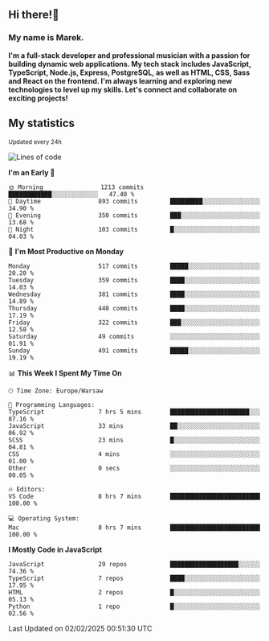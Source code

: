 ## Hi there!👋 ##
### My name is Marek. ###

**I'm a full-stack developer and professional musician with a passion for building dynamic web applications. My tech stack includes JavaScript, TypeScript, Node.js, Express, PostgreSQL, as well as HTML, CSS, Sass and React on the frontend. I'm always learning and exploring new technologies to level up my skills. Let's connect and collaborate on exciting projects!**

## My statistics ##
<sub>Updated every 24h</sub>
<!--START_SECTION:waka-->
![Lines of code](https://img.shields.io/badge/From%20Hello%20World%20I%27ve%20Written-124.4%20thousand%20lines%20of%20code-blue)

**I'm an Early 🐤** 

```text
🌞 Morning                1213 commits        ████████████░░░░░░░░░░░░░   47.40 % 
🌆 Daytime                893 commits         █████████░░░░░░░░░░░░░░░░   34.90 % 
🌃 Evening                350 commits         ███░░░░░░░░░░░░░░░░░░░░░░   13.68 % 
🌙 Night                  103 commits         █░░░░░░░░░░░░░░░░░░░░░░░░   04.03 % 
```
📅 **I'm Most Productive on Monday** 

```text
Monday                   517 commits         █████░░░░░░░░░░░░░░░░░░░░   20.20 % 
Tuesday                  359 commits         ████░░░░░░░░░░░░░░░░░░░░░   14.03 % 
Wednesday                381 commits         ████░░░░░░░░░░░░░░░░░░░░░   14.89 % 
Thursday                 440 commits         ████░░░░░░░░░░░░░░░░░░░░░   17.19 % 
Friday                   322 commits         ███░░░░░░░░░░░░░░░░░░░░░░   12.58 % 
Saturday                 49 commits          ░░░░░░░░░░░░░░░░░░░░░░░░░   01.91 % 
Sunday                   491 commits         █████░░░░░░░░░░░░░░░░░░░░   19.19 % 
```


📊 **This Week I Spent My Time On** 

```text
🕑︎ Time Zone: Europe/Warsaw

💬 Programming Languages: 
TypeScript               7 hrs 5 mins        ██████████████████████░░░   87.16 % 
JavaScript               33 mins             ██░░░░░░░░░░░░░░░░░░░░░░░   06.92 % 
SCSS                     23 mins             █░░░░░░░░░░░░░░░░░░░░░░░░   04.81 % 
CSS                      4 mins              ░░░░░░░░░░░░░░░░░░░░░░░░░   01.00 % 
Other                    0 secs              ░░░░░░░░░░░░░░░░░░░░░░░░░   00.05 % 

🔥 Editors: 
VS Code                  8 hrs 7 mins        █████████████████████████   100.00 % 

💻 Operating System: 
Mac                      8 hrs 7 mins        █████████████████████████   100.00 % 
```

**I Mostly Code in JavaScript** 

```text
JavaScript               29 repos            ███████████████████░░░░░░   74.36 % 
TypeScript               7 repos             ████░░░░░░░░░░░░░░░░░░░░░   17.95 % 
HTML                     2 repos             █░░░░░░░░░░░░░░░░░░░░░░░░   05.13 % 
Python                   1 repo              █░░░░░░░░░░░░░░░░░░░░░░░░   02.56 % 
```




 Last Updated on 02/02/2025 00:51:30 UTC
<!--END_SECTION:waka-->

<!--
**MarekSax/MarekSax** is a ✨ _special_ ✨ repository because its `README.md` (this file) appears on your GitHub profile.

Here are some ideas to get you started:

- 🔭 I’m currently working on ...
- 🌱 I’m currently learning ...
- 👯 I’m looking to collaborate on ...
- 🤔 I’m looking for help with ...
- 💬 Ask me about ...
- 📫 How to reach me: ...
- 😄 Pronouns: ...
- ⚡ Fun fact: ...
-->

